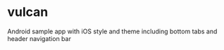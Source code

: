 vulcan
======

Android sample app with iOS style and theme including bottom tabs and header navigation bar
